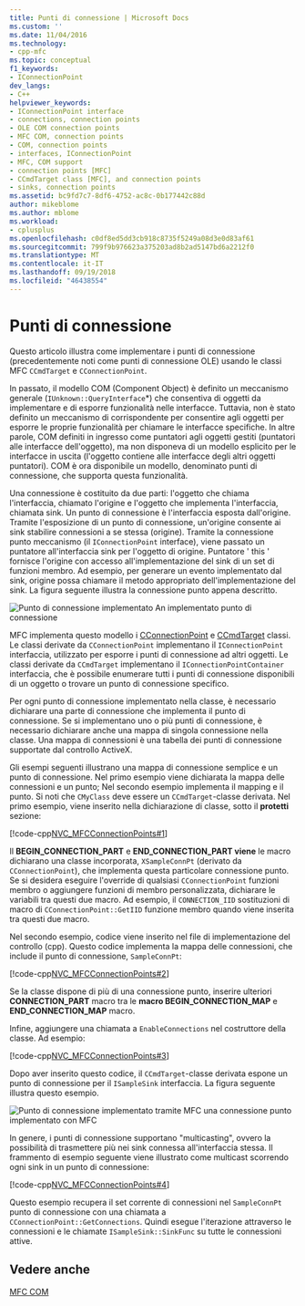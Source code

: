 ```yaml
---
title: Punti di connessione | Microsoft Docs
ms.custom: ''
ms.date: 11/04/2016
ms.technology:
- cpp-mfc
ms.topic: conceptual
f1_keywords:
- IConnectionPoint
dev_langs:
- C++
helpviewer_keywords:
- IConnectionPoint interface
- connections, connection points
- OLE COM connection points
- MFC COM, connection points
- COM, connection points
- interfaces, IConnectionPoint
- MFC, COM support
- connection points [MFC]
- CCmdTarget class [MFC], and connection points
- sinks, connection points
ms.assetid: bc9fd7c7-8df6-4752-ac8c-0b177442c88d
author: mikeblome
ms.author: mblome
ms.workload:
- cplusplus
ms.openlocfilehash: c0df8ed5dd3cb918c8735f5249a08d3e0d83af61
ms.sourcegitcommit: 799f9b976623a375203ad8b2ad5147bd6a2212f0
ms.translationtype: MT
ms.contentlocale: it-IT
ms.lasthandoff: 09/19/2018
ms.locfileid: "46438554"
---
```

# <a name="connection-points"></a>Punti di connessione

Questo articolo illustra come implementare i punti di connessione (precedentemente noti come punti di connessione OLE) usando le classi MFC `CCmdTarget` e `CConnectionPoint`.

In passato, il modello COM (Component Object) è definito un meccanismo generale (`IUnknown::QueryInterface`*) che consentiva di oggetti da implementare e di esporre funzionalità nelle interfacce. Tuttavia, non è stato definito un meccanismo di corrispondente per consentire agli oggetti per esporre le proprie funzionalità per chiamare le interfacce specifiche. In altre parole, COM definiti in ingresso come puntatori agli oggetti gestiti (puntatori alle interfacce dell'oggetto), ma non disponeva di un modello esplicito per le interfacce in uscita (l'oggetto contiene alle interfacce degli altri oggetti puntatori). COM è ora disponibile un modello, denominato punti di connessione, che supporta questa funzionalità.

Una connessione è costituito da due parti: l'oggetto che chiama l'interfaccia, chiamato l'origine e l'oggetto che implementa l'interfaccia, chiamata sink. Un punto di connessione è l'interfaccia esposta dall'origine. Tramite l'esposizione di un punto di connessione, un'origine consente ai sink stabilire connessioni a se stessa (origine). Tramite la connessione punto meccanismo (il `IConnectionPoint` interface), viene passato un puntatore all'interfaccia sink per l'oggetto di origine. Puntatore ' this ' fornisce l'origine con accesso all'implementazione del sink di un set di funzioni membro. Ad esempio, per generare un evento implementato dal sink, origine possa chiamare il metodo appropriato dell'implementazione del sink. La figura seguente illustra la connessione punto appena descritto.

![Punto di connessione implementato](../mfc/media/vc37lh1.gif "vc37lh1") An implementato punto di connessione

MFC implementa questo modello i [CConnectionPoint](../mfc/reference/cconnectionpoint-class.md) e [CCmdTarget](../mfc/reference/ccmdtarget-class.md) classi. Le classi derivate da `CConnectionPoint` implementano il `IConnectionPoint` interfaccia, utilizzato per esporre i punti di connessione ad altri oggetti. Le classi derivate da `CCmdTarget` implementano il `IConnectionPointContainer` interfaccia, che è possibile enumerare tutti i punti di connessione disponibili di un oggetto o trovare un punto di connessione specifico.

Per ogni punto di connessione implementato nella classe, è necessario dichiarare una parte di connessione che implementa il punto di connessione. Se si implementano uno o più punti di connessione, è necessario dichiarare anche una mappa di singola connessione nella classe. Una mappa di connessioni è una tabella dei punti di connessione supportate dal controllo ActiveX.

Gli esempi seguenti illustrano una mappa di connessione semplice e un punto di connessione. Nel primo esempio viene dichiarata la mappa delle connessioni e un punto; Nel secondo esempio implementa il mapping e il punto. Si noti che `CMyClass` deve essere un `CCmdTarget`-classe derivata. Nel primo esempio, viene inserito nella dichiarazione di classe, sotto il **protetti** sezione:

[!code-cpp[NVC_MFCConnectionPoints#1](../mfc/codesnippet/cpp/connection-points_1.h)]

Il **BEGIN_CONNECTION_PART** e **END_CONNECTION_PART viene** le macro dichiarano una classe incorporata, `XSampleConnPt` (derivato da `CConnectionPoint`), che implementa questa particolare connessione punto. Se si desidera eseguire l'override di qualsiasi `CConnectionPoint` funzioni membro o aggiungere funzioni di membro personalizzata, dichiarare le variabili tra questi due macro. Ad esempio, il `CONNECTION_IID` sostituzioni di macro di `CConnectionPoint::GetIID` funzione membro quando viene inserita tra questi due macro.

Nel secondo esempio, codice viene inserito nel file di implementazione del controllo (cpp). Questo codice implementa la mappa delle connessioni, che include il punto di connessione, `SampleConnPt`:

[!code-cpp[NVC_MFCConnectionPoints#2](../mfc/codesnippet/cpp/connection-points_2.cpp)]

Se la classe dispone di più di una connessione punto, inserire ulteriori **CONNECTION_PART** macro tra le **macro BEGIN_CONNECTION_MAP** e **END_CONNECTION_MAP** macro.

Infine, aggiungere una chiamata a `EnableConnections` nel costruttore della classe. Ad esempio:

[!code-cpp[NVC_MFCConnectionPoints#3](../mfc/codesnippet/cpp/connection-points_3.cpp)]

Dopo aver inserito questo codice, il `CCmdTarget`-classe derivata espone un punto di connessione per il `ISampleSink` interfaccia. La figura seguente illustra questo esempio.

![Punto di connessione implementato tramite MFC](../mfc/media/vc37lh2.gif "vc37lh2") una connessione punto implementato con MFC

In genere, i punti di connessione supportano "multicasting", ovvero la possibilità di trasmettere più nei sink connessa all'interfaccia stessa. Il frammento di esempio seguente viene illustrato come multicast scorrendo ogni sink in un punto di connessione:

[!code-cpp[NVC_MFCConnectionPoints#4](../mfc/codesnippet/cpp/connection-points_4.cpp)]

Questo esempio recupera il set corrente di connessioni nel `SampleConnPt` punto di connessione con una chiamata a `CConnectionPoint::GetConnections`. Quindi esegue l'iterazione attraverso le connessioni e le chiamate `ISampleSink::SinkFunc` su tutte le connessioni attive.

## <a name="see-also"></a>Vedere anche

[MFC COM](../mfc/mfc-com.md)

